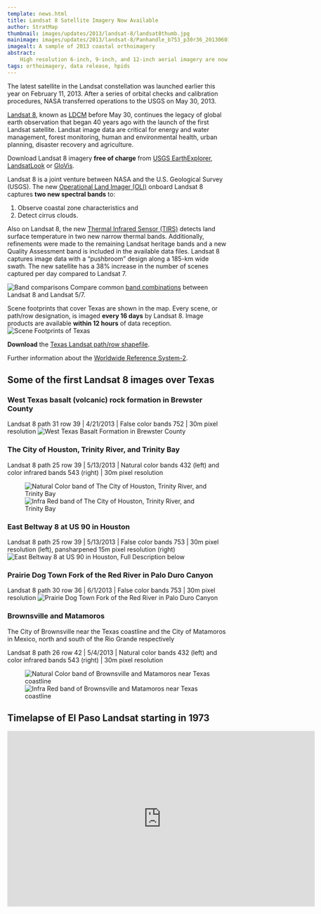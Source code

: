 ```yaml
---
template: news.html
title: Landsat 8 Satellite Imagery Now Available
author: StratMap
thumbnail: images/updates/2013/landsat-8/landsat8thumb.jpg
mainimage: images/updates/2013/landsat-8/Panhandle_b753_p30r36_20130601.jpg
imagealt: A sample of 2013 coastal orthoimagery
abstract: 
    High resolution 6-inch, 9-inch, and 12-inch aerial imagery are now available from TNRIS for the South Texas region, including the Lower Rio Grande Valley.
tags: orthoimagery, data release, hpids
---
```


The latest satellite in the Landsat constellation was launched earlier this year on February 11, 2013. After a series of orbital checks and calibration procedures, NASA transferred operations to the USGS on May 30, 2013. 

[Landsat 8](http://landsat.usgs.gov/LDCM_Landsat8.php), known as [LDCM](http://ldcm.gsfc.nasa.gov/) before May 30, continues the legacy of global earth observation that began 40 years ago with the launch of the first Landsat satellite. Landsat image data are critical for energy and water management, forest monitoring, human and environmental health, urban planning, disaster recovery and agriculture.

Download Landsat 8 imagery **free of charge** from [USGS EarthExplorer](http://earthexplorer.usgs.gov/), [LandsatLook](http://landsatlook.usgs.gov/) or [GloVis](http://glovis.usgs.gov/).

Landsat 8 is a joint venture between NASA and the U.S. Geological Survey (USGS). The new [Operational Land Imager (OLI)](http://www.nasa.gov/mission_pages/landsat/spacecraft/index.html) onboard Landsat 8 captures **two new spectral bands** to: 
1. Observe coastal zone characteristics and 
2. Detect cirrus clouds. 

Also on Landsat 8, the new [Thermal Infrared Sensor (TIRS)](http://www.nasa.gov/mission_pages/landsat/spacecraft/index.html) detects land surface temperature in two new narrow thermal bands. Additionally, refinements were made to the remaining Landsat heritage bands and a new Quality Assessment band is included in the available data files. Landsat 8 captures image data with a “pushbroom” design along a 185-km wide swath. The new satellite has a 38% increase in the number of scenes captured per day compared to Landsat 7.

![Band comparisons](images/updates/2013/landsat-8/Bands-compare-new.jpg)
Compare common <a href="http://landsat.usgs.gov/L8_band_combos.php">band combinations</a> between Landsat 8 and Landsat 5/7.

Scene footprints that cover Texas are shown in the map. Every scene, or path/row designation, is imaged **every 16 days** by Landsat 8. Image products are available **within 12 hours** of data reception.
![Scene Footprints of Texas](images/updates/2013/landsat-8/TX_WRS2_graphic_v2.jpg) 

**Download** the [Texas Landsat path/row shapefile](http://localhost:8000/documents/misc/landsat-8/Landsat_WRS2_TX.zip).

Further information about the [Worldwide Reference System-2](http://landsat.gsfc.nasa.gov/about/wrs.html).

## Some of the first Landsat 8 images over Texas

### West Texas basalt (volcanic) rock formation in Brewster County

Landsat 8 path 31 row 39 | 4/21/2013 | False color bands 752 | 30m pixel resolution
![West Texas Basalt Formation in Brewster County](/images/updates/2013/landsat-8/WTX_b752_p31r39_20130421.jpg)

### The City of Houston, Trinity River, and Trinity Bay
Landsat 8 path 25 row 39 | 5/13/2013 | Natural color bands 432 (left) and color infrared bands 543 (right) | 30m pixel resolution

<figure>
<div id="imageCompare1" class='twentytwenty-container natural-color-infrared'>
  <img class="img-responsive" src="images/updates/2013/landsat-8/Houston_b432_p25r39_20130513.jpg" alt="Natural Color band of The City of Houston, Trinity River, and Trinity Bay">
  <img class="img-responsive" src="images/updates/2013/landsat-8/Houston_b543_p25r39_20130513.jpg" alt="Infra Red band of The City of Houston, Trinity River, and Trinity Bay">
</div>
</figure>

### East Beltway 8 at US 90 in Houston
Landsat 8 path 25 row 39 | 5/13/2013 | False color bands 753 | 30m pixel resolution (left), pansharpened 15m pixel resolution (right)
<img src="images/updates/2013/landsat-8/HoustonHwy_b753_p25r39_20130513_15m.jpg" alt="East Beltway 8 at US 90 in Houston, Full Description below" />


### Prairie Dog Town Fork of the Red River in Palo Duro Canyon
Landsat 8 path 30 row 36 | 6/1/2013 | False color bands 753 | 30m pixel resolution
<img src="images/updates/2013/landsat-8/Panhandle_b753_p30r36_20130601.jpg" alt="Prairie Dog Town Fork of the Red River in Palo Duro Canyon" />

### Brownsville and Matamoros
The City of Brownsville near the Texas coastline and the City of Matamoros in Mexico, north and south of the Rio Grande respectively

Landsat 8 path 26 row 42 | 5/4/2013 | Natural color bands 432 (left) and color infrared bands 543 (right) | 30m pixel resolution

<figure>
<div id="imageCompare2" class='twentytwenty-container natural-color-infrared'>
  <img class="img-responsive" src="images/updates/2013/landsat-8/Brownsville_b432_p26r42_20130504.jpg" alt="Natural Color band of Brownsville and Matamoros near Texas coastline">
  <img class="img-responsive" src="images/updates/2013/landsat-8/Brownsville_b543_p26r42_20130504.jpg" alt="Infra Red band of Brownsville and Matamoros near Texas coastline">
</div>
</figure>

## Timelapse of El Paso Landsat starting in 1973
<iframe width="700" height="400" src="http://www.youtube.com/embed/trigz-oDxFo?rel=0" frameborder="0" allowfullscreen></iframe>
